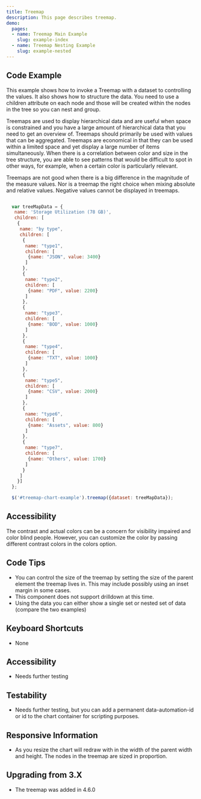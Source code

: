 ```yaml
---
title: Treemap
description: This page describes treemap.
demo:
  pages:
  - name: Treemap Main Example
    slug: example-index
  - name: Treemap Nesting Example
    slug: example-nested
---
```


## Code Example

This example shows how to invoke a Treemap with a dataset to controlling the values.
It also shows how to structure the data. You need to use a children attribute on each node and those will be created
within the nodes in the tree so you can nest and group.

Treemaps are used to display hierarchical data and are useful when space is constrained and you have a large amount of hierarchical data that you need to get an overview of. Treemaps should primarily be used with values that can be aggregated. Treemaps are economical in that they can be used within a limited space and yet display a large number of items simultaneously. When there is a correlation between color and size in the tree structure, you are able to see patterns that would be difficult to spot in other ways, for example, when a certain color is particularly relevant.

Treemaps are not good when there is a big difference in the magnitude of the measure values. Nor is a treemap the right choice when mixing absolute and relative values. Negative values cannot be displayed in treemaps.

```javascript

  var treeMapData = {
   name: 'Storage Utilization (78 GB)',
   children: [
    {
     name: "by type",
     children: [
      {
       name: "type1",
       children: [
        {name: "JSON", value: 3400}
       ]
      },
      {
       name: "type2",
       children: [
        {name: "PDF", value: 2200}
       ]
      },
      {
       name: "type3",
       children: [
        {name: "BOD", value: 1000}
       ]
      },
      {
       name: "type4",
       children: [
        {name: "TXT", value: 1000}
       ]
      },
      {
       name: "type5",
       children: [
        {name: "CSV", value: 2000}
       ]
      },
      {
       name: "type6",
       children: [
        {name: "Assets", value: 800}
       ]
      },
      {
       name: "type7",
       children: [
        {name: "Others", value: 1700}
       ]
      }
     ]
    }]
  };

  $('#treemap-chart-example').treemap({dataset: treeMapData});

```

## Accessibility

The contrast and actual colors can be a concern for visibility impaired and color blind people. However, you can customize the color by passing different contrast colors in the colors option.

## Code Tips

- You can control the size of the treemap by setting the size of the parent element the treemap lives in.
  This may include possibly using an inset margin in some cases.
- This component does not support drilldown at this time.
- Using the data you can either show a single set or nested set of data (compare the two examples)

## Keyboard Shortcuts

- None

## Accessibility

- Needs further testing

## Testability

- Needs further testing, but you can add a permanent data-automation-id or id to the chart container for scripting purposes.

## Responsive Information

- As you resize the chart will redraw with in the width of the parent width and height. The nodes in the treemap
are sized in proportion.

## Upgrading from 3.X

- The treemap was added in 4.6.0
